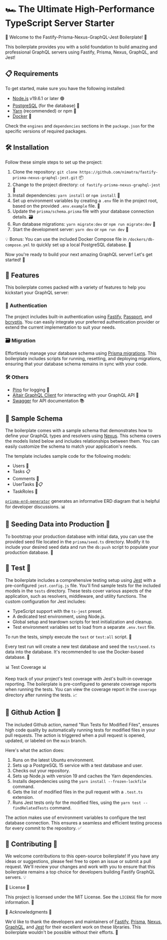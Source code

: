 # 🏎️ The Ultimate High-Performance TypeScript Server Starter

🚀 Welcome to the Fastify-Prisma-Nexus-GraphQL-Jest Boilerplate! 🎉

This boilerplate provides you with a solid foundation to build amazing and professional GraphQL servers using Fastify, Prisma, Nexus, GraphQL, and Jest!

## 📋 Requirements

To get started, make sure you have the following installed:

- [Node.js](https://nodejs.org/) v19.6.1 or later 🟢
- [PostgreSQL](https://www.postgresql.org/) (for the database) 🐘
- [Yarn](https://yarnpkg.com/) (recommended) or npm 🧶
- [Docker](https://www.docker.com/) 🐳

Check the `engines` and `dependencies` sections in the `package.json` for the specific versions of required packages.

## 🛠️ Installation

Follow these simple steps to set up the project:

1. Clone the repository: `git clone https://github.com/nimatra/fastify-prisma-nexus-graphql-jest.git` 📦
2. Change to the project directory: `cd fastify-prisma-nexus-graphql-jest` 📁
3. Install dependencies: `yarn install` or `npm install` 🧩
4. Set up environment variables by creating a `.env` file in the project root, based on the provided `.env.example` file. 🔑
5. Update the `prisma/schema.prisma` file with your database connection details. 🗃️
6. Run database migrations: `yarn migrate:dev` or `npm run migrate:dev` 🚧
7. Start the development server: `yarn dev` or `npm run dev` 🚀

💡 Bonus: You can use the included Docker Compose file in `/dockers/db-compose.yml` to quickly set up a local PostgreSQL database. 🐳

Now you're ready to build your next amazing GraphQL server! Let's get started! 🎉

## 🌟 Features

This boilerplate comes packed with a variety of features to help you kickstart your GraphQL server:


### 🔐 Authentication

The project includes built-in authentication using [Fastify](https://www.fastify.io/), [Passport](http://www.passportjs.org/), and [bcryptjs](https://www.npmjs.com/package/bcryptjs). You can easily integrate your preferred authentication provider or extend the current implementation to suit your needs.

### 🗃️ Migration

Effortlessly manage your database schema using [Prisma migrations](https://www.prisma.io/docs/guides/database/developing-with-prisma-migrate). This boilerplate includes scripts for running, resetting, and deploying migrations, ensuring that your database schema remains in sync with your code.

### 🛠️ Others
- [Pino](https://getpino.io/) for logging 📝
- [Altair GraphQL Client](https://altair.sirmuel.design/) for interacting with your GraphQL API 📡
- [Swagger](https://swagger.io/) for API documentation 📚

## 🧬 Sample Schema

The boilerplate comes with a sample schema that demonstrates how to define your GraphQL types and resolvers using [Nexus](https://nexusjs.org/). This schema covers the models listed below and includes relationships between them. You can easily customize the schema to match your application's needs.

The template includes sample code for the following models:

- Users 👥
- Tasks 📋
- Comments 💬
- UserTasks 👤📋
- TaskRoles 📌

[`prisma-erd-generator`](https://github.com/AhmedElywa/prisma-erd-generator) generates an informative ERD diagram that is helpful for developer discussions. 📊

## 🌱 Seeding Data into Production 🌱

To bootstrap your production database with initial data, you can use the provided seed file located in the `prisma/seed.ts` directory. Modify it to include your desired seed data and run the `db:push` script to populate your production database. 🚀

## 🧪 Test 🧪

The boilerplate includes a comprehensive testing setup using [Jest](https://jestjs.io/) with a pre-configured `jest.config.js` file. You'll find sample tests for the included models in the `tests` directory. These tests cover various aspects of the application, such as resolvers, middleware, and utility functions. The custom configuration for Jest includes:

- TypeScript support with the `ts-jest` preset.
- A dedicated test environment, using Node.js.
- Global setup and teardown scripts for test initialization and cleanup.
- Test environment variables set to load from a separate `.env.test` file.

To run the tests, simply execute the `test` or `test:all` script. 🚦

Every test run will create a new test database and seed the `test/seed.ts` data into the database. It's recommended to use the Docker-based database. 🐳


📊 Test Coverage 📊

Keep track of your project's test coverage with Jest's built-in coverage reporting. The boilerplate is pre-configured to generate coverage reports when running the tests. You can view the coverage report in the `coverage` directory after running the tests. 📈

## 🔄 Github Action 🔄

The included Github action, named "Run Tests for Modified Files", ensures high code quality by automatically running tests for modified files in your pull requests. The action is triggered when a pull request is opened, updated, or labeled on the `main` branch.

Here's what the action does:

1. Runs on the latest Ubuntu environment.
2. Sets up a PostgreSQL 15 service with a test database and user.
3. Checks out your repository.
4. Sets up Node.js with version 19 and caches the Yarn dependencies.
5. Installs dependencies using the `yarn install --frozen-lockfile` command.
6. Gets the list of modified files in the pull request with a `.test.ts` extension.
7. Runs Jest tests only for the modified files, using the `yarn test --findRelatedTests` command.

The action makes use of environment variables to configure the test database connection. This ensures a seamless and efficient testing process for every commit to the repository. ✅

## 🤝 Contributing 🤝

We welcome contributions to this open-source boilerplate! If you have any ideas or suggestions, please feel free to open an issue or submit a pull request. We'll review your changes and work with you to ensure that this boilerplate remains a top choice for developers building Fastify GraphQL servers. 💡

📜 License 📜

This project is licensed under the MIT License. See the `LICENSE` file for more information. 📄

🙌 Acknowledgments 🙌

We'd like to thank the developers and maintainers of [Fastify](https://www.fastify.io/), [Prisma](https://www.prisma.io/), [Nexus](https://nexusjs.org/), [GraphQL](https://graphql.org/), and [Jest](https://jestjs.io/) for their excellent work on these libraries. This boilerplate wouldn't be possible without their efforts. 🎉
